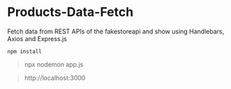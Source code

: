 # Products-Data-Fetch
Fetch data from REST APIs of the fakestoreapi and show using Handlebars, Axios and Express.js

```
npm install
```

> npx nodemon app.js

> http://localhost:3000
